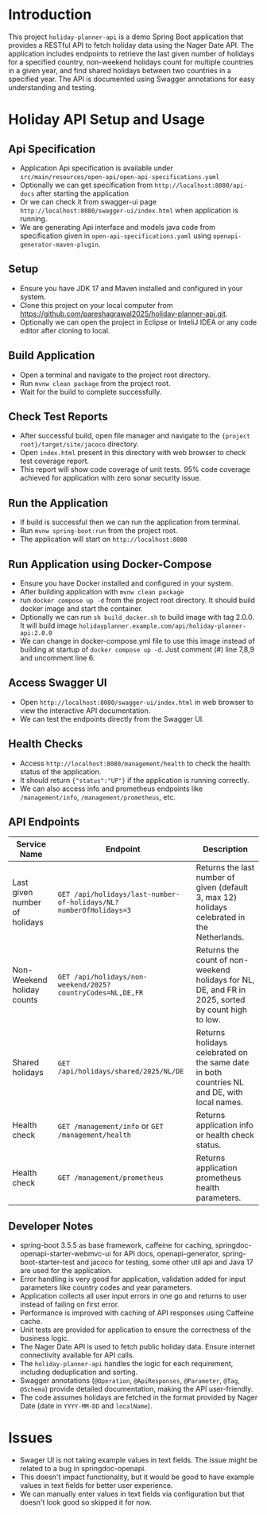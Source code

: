 # Introduction
This project `holiday-planner-api` is a demo Spring Boot application that provides a RESTful API to fetch holiday data using the Nager Date API. 
The application includes endpoints to retrieve the last given number of holidays for a specified country, 
non-weekend holidays count for multiple countries in a given year, and find shared holidays between two countries in a specified year. 
The API is documented using Swagger annotations for easy understanding and testing.

# Holiday API Setup and Usage

## Api Specification
- Application Api specification is available under  `src/main/resources/open-api/open-api-specifications.yaml`
- Optionally we can get specification from `http://localhost:8080/api-docs` after starting the application
- Or we can check it from swagger-ui page `http://localhost:8080/swagger-ui/index.html` when application is running.
- We are generating Api interface and models java code from specification given in `open-api-specifications.yaml` using `openapi-generator-maven-plugin`.

## Setup
- Ensure you have JDK 17 and Maven installed and configured in your system.
- Clone this project on your local computer from https://github.com/pareshagrawal2025/holiday-planner-api.git.
- Optionally we can open the project in Eclipse or InteliJ IDEA or any code editor after cloning to local.

## Build Application
- Open a terminal and navigate to the project root directory.
- Run `mvnw clean package` from the project root.
- Wait for the build to complete successfully.

## Check Test Reports
- After successful build, open file manager and navigate to the `{project root}/target/site/jacoco` directory.
- Open `index.html` present in this directory with web browser to check test coverage report.
- This report will show code coverage of unit tests. 95% code coverage achieved for application with zero sonar security issue.

## Run the Application
- If build is successful then we can run the application from terminal.
- Run `mvnw spring-boot:run` from the project root.
- The application will start on `http://localhost:8080`

## Run Application using Docker-Compose
- Ensure you have Docker installed and configured in your system.
- After building application with `mvnw clean package` 
- run `docker compose up -d` from the project root directory. It should build docker image and start the container.
- Optionally we can run `sh build_docker.sh` to build image with tag 2.0.0. It will build image `holidayplanner.example.com/api/holiday-planner-api:2.0.0`
- We can change in docker-compose.yml file to use this image instead of building at startup of `docker compose up -d`. Just comment (#) line 7,8,9 and uncomment line 6.

## Access Swagger UI
- Open `http://localhost:8080/swagger-ui/index.html` in web browser to view the interactive API documentation.
- We can test the endpoints directly from the Swagger UI.

## Health Checks
- Access `http://localhost:8080/management/health` to check the health status of the application.
- It should return `{"status":"UP"}` if the application is running correctly.
- We can also access info and prometheus endpoints like `/management/info`, `/management/prometheus`, etc.

## API Endpoints
| Service Name                  | Endpoint                                                          | Description                                                                                        |
|-------------------------------|-------------------------------------------------------------------|----------------------------------------------------------------------------------------------------|
| Last given number of holidays | `GET /api/holidays/last-number-of-holidays/NL?numberOfHolidays=3` | Returns the last number of given (default 3, max 12) holidays celebrated in the Netherlands.       |
| Non-Weekend holiday counts    | `GET /api/holidays/non-weekend/2025?countryCodes=NL,DE,FR`        | Returns the count of non-weekend holidays for NL, DE, and FR in 2025, sorted by count high to low. |
| Shared holidays               | `GET /api/holidays/shared/2025/NL/DE`                             | Returns holidays celebrated on the same date in both countries NL and DE, with local names.        |
| Health check                  | `GET /management/info` or `GET /management/health`                | Returns application info or health check status.                                                   |
| Health check                  | `GET /management/prometheus`                                      | Returns application prometheus health parameters.                                                  |



## Developer Notes
- spring-boot 3.5.5 as base framework, caffeine for caching, springdoc-openapi-starter-webmvc-ui for API docs,
  openapi-generator, spring-boot-starter-test and jacoco for testing, some other util api and Java 17 are used for the application.
- Error handling is very good for application, validation added for input parameters like country codes and year parameters.
- Application collects all user input errors in one go and returns to user instead of failing on first error.
- Performance is improved with caching of API responses using Caffeine cache.
- Unit tests are provided for application to ensure the correctness of the business logic.
- The Nager Date API is used to fetch public holiday data. Ensure internet connectivity available for API calls.
- The `holiday-planner-api` handles the logic for each requirement, including deduplication and sorting.
- Swagger annotations (`@Operation`, `@ApiResponses`, `@Parameter`, `@Tag`, `@Schema`) provide detailed documentation, making the API user-friendly.
- The code assumes holidays are fetched in the format provided by Nager Date (date in `YYYY-MM-DD` and `localName`).

# Issues
- Swager UI is not taking example values in text fields. The issue might be related to a bug in springdoc-openapi.
- This doesn't impact functionality, but it would be good to have example values in text fields for better user experience.
- We can manually enter values in text fields via configuration but that doesn't look good so skipped it for now.